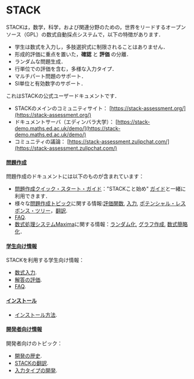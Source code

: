 # STACK

STACKは，数学，科学，および関連分野のための，世界をリードするオープンソース（GPL）の数式自動採点システムで，以下の特徴があります．

* 学生は数式を入力し，多肢選択式に制限されることはありません．
* 形成的評価に重点を置いた，__確認__ と __評価__ の分離．
* ランダムな問題生成．
* 行単位での評価を含む，多様な入力タイプ．
* マルチパート問題のサポート．
* SI単位と有効数字のサポート．

これはSTACKの公式ユーザードキュメントです．

* STACKのメインのコミュニティサイト： [https://stack-assessment.org/](https://stack-assessment.org/)
* ドキュメントサーバ（エディンバラ大学）： [https://stack-demo.maths.ed.ac.uk/demo/](https://stack-demo.maths.ed.ac.uk/demo/)
* コミュニティの議論： [https://stack-assessment.zulipchat.com/](https://stack-assessment.zulipchat.com/)

#### [**問題作成**](../en/Authoring/index.md)

問題作成のドキュメントには以下のものが含まれています：

* [問題作成クイック・スタート・ガイド](AbInitio/index.md)："STACKこと始め" [ガイド](../static/2019-STACK-Guide.pdf)と一緒に利用できます．
* 様々な[問題作成トピック](../en/Authoring/index.md)に関する情報:[評価関数](../en/Authoring/Answer_Tests/index.md), [入力](../en/Authoring/Inputs.md), [ポテンシャル・レスポンス・ツリー](../en/Authoring/Potential_response_trees.md)，[翻訳](../en/Authoring/Languages.md).
* [FAQ](../en/Authoring/Author_FAQ.md).
* [数式処理システムMaxima](../en/CAS/index.md)に関する情報：[ランダム化](../en/CAS/Random.md), [グラフ作成](../en/Plots/index.md), [数式簡略化](../en/CAS/Simplification.md)．

#### [**学生向け情報**](../en/Students/index.md)

STACKを利用する学生向け情報：

* [数式入力](../en/Students/Answer_input.md).
* [解答の評価](../en/Students/Answer_assessment.md).
* [FAQ](../en/Students/FAQ.md).

#### [**インストール**](../en/Installation/index.md)

* [インストール方法](../en/Installation/index.md).

#### **[開発者向け情報](../en/Developer/index.md)**

開発者向けのトピック：

* [開発の歴史](../en/Developer/Development_history.md).
* [STACKの翻訳](../en/Developer/Language_packs.md).
* [入力タイプの開発](../en/Developer/Creating_an_input_type.md).
